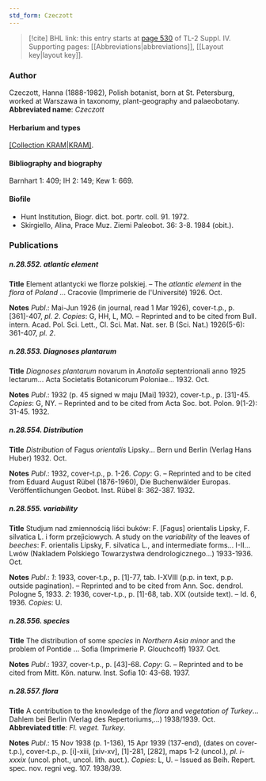 ```yaml
---
std_form: Czeczott
---
```


> [!cite] BHL link: this entry starts at [page 530](https://www.biodiversitylibrary.org/page/33266207) of TL-2 Suppl. IV.
> Supporting pages: [[Abbreviations|abbreviations]], [[Layout key|layout key]].

### Author

Czeczott, Hanna (1888-1982), Polish botanist, born at St. Petersburg, worked at Warszawa in taxonomy, plant-geography and palaeobotany. 
**Abbreviated name**: *Czeczott*

#### Herbarium and types

[[Collection KRAM|KRAM]](1000).

#### Bibliography and biography

Barnhart 1: 409; IH 2: 149; Kew 1: 669.

#### Biofile

- Hunt Institution, Biogr. dict. bot. portr. coll. 91. 1972.
- Skirgiello, Alina, Prace Muz. Ziemi Paleobot. 36: 3-8. 1984 (obit.).

### Publications

##### n.28.552. atlantic element

**Title**
Element atlantycki we florze polskiej. – The *atlantic element* in the *flora* of *Poland* ... Cracovie (Imprimerie de l'Université) 1926. Oct.

**Notes**
*Publ*.: Mai-Jun 1926 (in journal, read 1 Mar 1926), cover-t.p., p. \[361\]-407, *pl. 2*. *Copies*: G, HH, L, MO. – Reprinted and to be cited from Bull. intern. Acad. Pol. Sci. Lett., Cl. Sci. Mat. Nat. ser. B (Sci. Nat.) 1926(5-6): 361-407, *pl. 2*.

##### n.28.553. Diagnoses plantarum

**Title**
*Diagnoses plantarum* novarum in *Anatolia* septentrionali anno 1925 lectarum... Acta Societatis Botanicorum Poloniae... 1932. Oct.

**Notes**
*Publ*.: 1932 (p. 45 signed w maju \[Mai\] 1932), cover-t.p., p. \[31\]-45. *Copies*: G, NY. – Reprinted and to be cited from Acta Soc. bot. Polon. 9(1-2): 31-45. 1932.

##### n.28.554. Distribution

**Title**
*Distribution* of Fagus *orientalis* Lipsky... Bern und Berlin (Verlag Hans Huber) 1932. Oct.

**Notes**
*Publ*.: 1932, cover-t.p., p. 1-26. *Copy*: G. – Reprinted and to be cited from Eduard August Rübel (1876-1960), Die Buchenwälder Europas. Veröffentlichungen Geobot. Inst. Rübel 8: 362-387. 1932.

##### n.28.555. variability

**Title**
Studjum nad zmiennością liści buków: F. \[Fagus\] orientalis Lipsky, F. silvatica L. i form przejìciowych. A study on the *variability* of the leaves of *beeches*: F. orientalis Lipsky, F. silvatica L., and intermediate forms... I-II... Lwów (Nakladem Polskiego Towarzystwa dendrologicznego...) 1933-1936. Oct.

**Notes**
*Publ*.: *1*: 1933, cover-t.p., p. \[1\]-77, tab. I-XVIII (p.p. in text, p.p. outside pagination). – Reprinted and to be cited from Ann. Soc. dendrol. Pologne 5, 1933.
*2*: 1936, cover-t.p., p. \[1\]-68, tab. XIX (outside text). – Id. 6, 1936.
*Copies*: U.

##### n.28.556. species

**Title**
The distribution of some *species* in *Northern Asia minor* and the problem of Pontide ... Sofia (Imprimerie P. Glouchcoff) 1937. Oct.

**Notes**
*Publ*.: 1937, cover-t.p., p. \[43\]-68. *Copy*: G. – Reprinted and to be cited from Mitt. Kön. naturw. Inst. Sofia 10: 43-68. 1937.

##### n.28.557. flora

**Title**
A contribution to the knowledge of the *flora* and *vegetation of Turkey*... Dahlem bei Berlin (Verlag des Repertoriums,...) 1938/1939. Oct.
**Abbreviated title**: *Fl. veget. Turkey*.

**Notes**
*Publ*.: 15 Nov 1938 (p. 1-136), 15 Apr 1939 (137-end), (dates on cover-t.p.), cover-t.p., p. \[i\]-xiii, \[xiv-xv\], \[1\]-281, \[282\], maps 1-2 (uncol.), *pl. i-xxxix* (uncol. phot., uncol. lith. auct.). *Copies*: L, U. – Issued as Beih. Repert. spec. nov. regni veg. 107. 1938/39.

